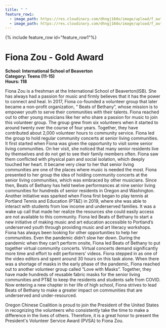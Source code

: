 ```yaml
---
title: " "
feature_row1:
  - image_path: https://res.cloudinary.com/dhngj18do/image/upload/f_auto,q_auto/v1/images/pvsa/2020_fiona_zou
  - image_path: https://res.cloudinary.com/dhngj18do/image/upload/f_auto,q_auto/v1/images/activities/year_2020
---
```


{% include feature_row id="feature_row1"%}

# Fiona Zou - Gold Award

**School: International School of Beaverton**  
**Category: Teens (11-15)**  
**Hours: 118**  

Fiona Zou is a freshman at the International School of Beaverton(ISB). She has always had a passion for music and firmly believes that it has the power to connect and heal. In 2017, Fiona co-founded a volunteer group that later became a non-profit organization, “ Beats of Bethany”, whose mission is to empower youth to serve their communities with their talents. Fiona reached out to other young musicians like her who share a passion for music to join this volunteer group. The group grew from six volunteers when it started to around twenty over the course of four years. Together, they have contributed about 2,000 volunteer hours to community service. Fiona led the group to hold regular community concerts at senior living communities. It first started when Fiona was given the opportunity to visit some senior living communities. On her visit, she noticed that many senior residents live by themselves and do not get to see their family members often. Fiona saw them conflicted with physical pain and social isolation, which deeply touched her heart. It became very clear to her that senior living communities are one of the places where music is needed the most. Fiona presented to her group the idea of holding community concerts at the senior living communities, which was embraced by other musicians. Since then, Beats of Bethany has held twelve performances at nine senior living communities for hundreds of senior residents in Oregon and Washington. Another initiative was sparked when Fiona first began to play tennis at Portland Tennis and Education (PT&E) in 2019, where she was able to interact with students from low income and underserved families. It was a wake up call that made her realize the resources she could easily access are not available to this community. Fiona led Beats of Bethany to start a new initiative of  making music and art education accessible to Portland’s underserved youth through providing music and art literacy workshops. Fiona has always been looking for other opportunities to help her communities. Even the pandemic didn’t slow her down. During the pandemic when they can’t perform onsite, Fiona led Beats of Bethany to put together virtual community concerts. Virtual concerts demand significantly more time and effort to edit performers’ videos. Fiona stepped in as one of the video editors and spent around 30 hours on this task alone.  When there was a shortage of masks in the early phase of the pandemic, Fiona reached out to another volunteer group called “Love with Masks”. Together, they have made hundreds of reusable fabric masks for the senior living communities and PT&E to keep the residents and students safe from COVID. Now entering a new chapter in her life of high school, Fiona strives to lead Beats of Bethany to make a greater impact on communities that are underserved  and under-resourced.

Oregon Chinese Coalition is proud to join the President of the United States in recognizing the volunteers who consistently take the time to make a difference in the lives of others. Therefore, it is a great honor to present the President's Volunteer Service Award (PVSA) to Fiona Zou.
